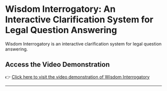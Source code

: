 # Wisdom Interrogatory: An Interactive Clarification System for Legal Question Answering

 Wisdom Interrogatory is an interactive clarification system for legal question answering.



## Access the Video Demonstration

👉 [Click here to visit the video demonstration of Wisdom Interrogatory](https://drive.google.com/file/d/1R_gEbd7tQ7UhvwLmyS3NA4rIH8engrlj/view?usp=sharing)

---
